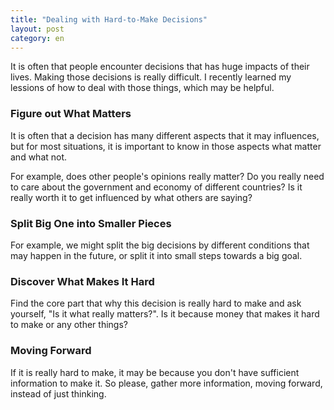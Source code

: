 ```yaml
---
title: "Dealing with Hard-to-Make Decisions"
layout: post
category: en
---
```


It is often that people encounter decisions that has huge impacts of their lives. Making those decisions is really difficult. I recently learned my lessions of how to deal with those things, which may be helpful.

### Figure out What Matters

It is often that a decision has many different aspects that it may influences, but for most situations, it is important to know in those aspects what matter and what not.

For example, does other people's opinions really matter? Do you really need to care about the government and economy of different countries? Is it really worth it to get influenced by what others are saying?

### Split Big One into Smaller Pieces

For example, we might split the big decisions by different conditions that may happen in the future, or split it into small steps towards a big goal.

### Discover What Makes It Hard

Find the core part that why this decision is really hard to make and ask yourself, "Is it what really matters?". Is it because money that makes it hard to make or any other things?

### Moving Forward

If it is really hard to make, it may be because you don't have sufficient information to make it. So please, gather more information, moving forward, instead of just thinking.

